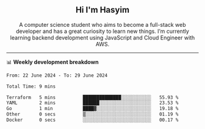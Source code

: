 <h2 align="center">Hi I'm Hasyim</h2>

<p align="center">A computer science student who aims to become a full-stack web developer and has a great curiosity to learn new things. I’m currently learning backend development using JavaScript and Cloud Engineer with AWS.</p>

---

📊 **Weekly development breakdown**

<!--START_SECTION:waka-->

```txt
From: 22 June 2024 - To: 29 June 2024

Total Time: 9 mins

Terraform   5 mins          ██████████████░░░░░░░░░░░   55.93 %
YAML        2 mins          ██████░░░░░░░░░░░░░░░░░░░   23.53 %
Go          1 min           ████▓░░░░░░░░░░░░░░░░░░░░   19.18 %
Other       0 secs          ▒░░░░░░░░░░░░░░░░░░░░░░░░   01.19 %
Docker      0 secs          ░░░░░░░░░░░░░░░░░░░░░░░░░   00.17 %
```

<!--END_SECTION:waka-->


<!-- - You can reach me on **hasyim11c@gmail.com** -->
